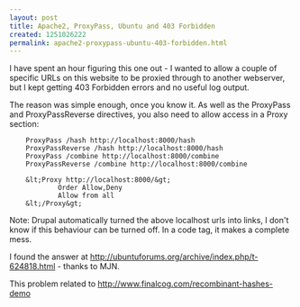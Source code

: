 ```yaml
--- 
layout: post
title: Apache2, ProxyPass, Ubuntu and 403 Forbidden
created: 1251026222
permalink: apache2-proxypass-ubuntu-403-forbidden.html
---
```

I have spent an hour figuring this one out - I wanted to allow a couple of specific URLs on this website to be proxied through to another webserver, but I kept getting 403 Forbidden errors and no useful log output.

The reason was simple enough, once you know it.  As well as the ProxyPass and ProxyPassReverse directives, you also need to allow access in a Proxy section:


        ProxyPass /hash http://localhost:8000/hash
        ProxyPassReverse /hash http://localhost:8000/hash
        ProxyPass /combine http://localhost:8000/combine
        ProxyPassReverse /combine http://localhost:8000/combine

        &lt;Proxy http://localhost:8000/&gt;
                Order Allow,Deny
                Allow from all
        &lt;/Proxy&gt;


Note: Drupal automatically turned the above localhost urls into links, I don't know if this behaviour can be turned off.  In a code tag, it makes a complete mess.

I found the answer at http://ubuntuforums.org/archive/index.php/t-624818.html - thanks to MJN.

This problem related to http://www.finalcog.com/recombinant-hashes-demo
